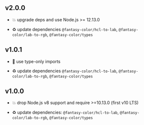## v2.0.0

* 💥 upgrade deps and use Node.js >= 12.13.0

* ♻️ update dependencies `@fantasy-color/hcl-to-lab`, `@fantasy-color/lab-to-rgb`, `@fantasy-color/types`

## v1.0.1

* 🐞 use type-only imports

* ♻️ update dependencies `@fantasy-color/hcl-to-lab`, `@fantasy-color/lab-to-rgb`, `@fantasy-color/types`

## v1.0.0

* 💥 drop Node.js v8 support and require >=10.13.0 (first v10 LTS)

* ♻️ update dependencies: `@fantasy-color/hcl-to-lab`, `@fantasy-color/lab-to-rgb`, `@fantasy-color/types`
